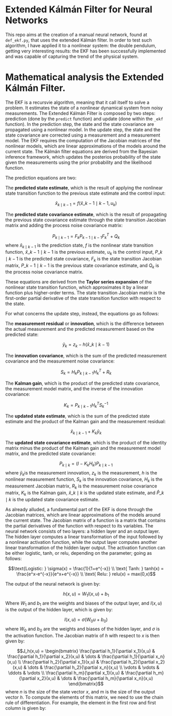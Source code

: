 # Extended Kálmán Filter for Neural Networks

This repo aims at the creation of a manual neural network, found at `def_ekf.py`, that uses the extended Kálmán filter. In order to test such algorithm, I have applied it to a nonlinear system: the double pendulum, getting very interesting results: the EKF has been successfully implemented and was capable of capturing the trend of the physical system.

# Mathematical analysis the Extended Kálmán Filter.

The EKF is a recursvie algorithm, meaning that it call itself to solve a problem. It estimates the state of a nonlinear dynamical system from noisy measurements. The Extended Kálmán Filter is composed by two steps: prediction (done by the `predict` function) and update (done within the `_ekf` function). In the prediction step, the state and the state covariance are propagated using a nonlinear model. In the update step, the state and the state covariance are corrected using a measurement and a measurement model. The EKF requires the computation of the Jacobian matrices of the nonlinear models, which are linear approximations of the models around the current state. The Kálmán filter equations are derived from the Bayesian inference framework, which updates the posterios probability of the state given the measurements using the prior probability and the likelihood function.

The prediction equations are two: 

The **predicted state estimate**, which is the result of applying the nonlinear state transition function to the previous state estimate and the control input:

$$\hat{x}_{k \mid k-1}=f(\hat{x}\_{k-1 \mid k-1}, u_k)$$

The **predicted state covariance estimate**, which is the result of propagating the previous state covariance estimate through the state transition Jacobian matrix and adding the process noise covariance matrix:

$$P_{k \mid k-1} = F_kP_{k-1 \mid k-1}F_k^T+Q_k$$ where $\hat{x}_{k \mid k-1}$ is the prediction state, $f$ is the nonlinear state transition function, $\hat{x}\_{k-1 \mid k-1}$ is the previous estimate, $u_k$ is the control input, $P\_{k \mid k-1}$ is the predicted state covariance, $F_k$ is the state transition Jacobian matrix, $P\_{k-1 \mid k-1}$ is the previous state covariance estimate, and $Q_k$ is the process noise covariance matrix. 

These equations are derived from the **Taylor series expansion** of the nonlinear state transition function, which approximates it by a linear function plus higher-order terms. The state transition Jacobian matrix is the first-order partial derivative of the state transition function with respect to the state.

For what concerns the update step, instead, the equations go as follows:

The **measurement residual** or **innovation**, which is the difference between the actual measurement and the predicted measurement based on the predicted state:

$$\tilde{y}_k=z_k-h(\hat{x}\_{k \mid k-1})$$

The **innovation covariance**, which is the sum of the predicted measurement covariance and the measurement noise covariance:

$$S_k=H_kP_{k \mid k-1}H_k^T+R_k$$

The **Kalman gain**, which is the product of the predicted state covariance, the measurement model matrix, and the inverse of the innovation covariance:

$$K_k=P_{k \mid k-1}H_k^TS_k^{-1}$$

The **updated state estimate**, which is the sum of the predicted state estimate and the product of the Kalman gain and the measurement residual:

$$\hat{x}_{k \mid k-1}+K_k \tilde{y}_k$$

The **updated state covariance estimate**, which is the product of the identity matrix minus the product of the Kalman gain and the measurement model matrix, and the predicted state covariance:

$$P_{k \mid k} = (I-K_kH_k)P_{k \mid k-1}$$ where $\tilde{y}_k$​ is the measurement innovation, $z_k$​ is the measurement, $h$ is the nonlinear measurement function, $S_k$​ is the innovation covariance, $H_k$​ is the measurement Jacobian matrix, $R_k$​ is the measurement noise covariance matrix, $K_k$​ is the Kalman gain, $\hat{x}\_{k \mid k}$​ is the updated state estimate, and $\hat{P}\_{k \mid k}$​ is the updated state covariance estimate.

As already alluded, a fundamental part of the EKF is done through the Jacobian matrices, which are linear approximations of the models around the current state. The Jacobian matrix of a function is a matrix that contains the partial derivatives of the function with respect to its variables. The neural network consists of two layers: a hidden layer and an output layer. The hidden layer computes a linear transformation of the input followed by a nonlinear activation function, while the output layer computes another linear transformation of the hidden layer output. The activation function can be either logistic, tanh, or relu, depending on the parameter; going as follows:

$$\text{Logistic: } \sigma(x) = \frac{1}{1+e^{-x}} \\
\text{ Tanh: } tanh(x) = \frac{e^x-e^{-x}}{e^x+e^{-x}} \\
\text{ Relu: } relu(x) = max(0,x)$$

The output of the neural network is given by:

$$h(x,u) = W_1l(x,u)+b_1$$ Where $W_1$ and $b_1$ are the weights and biases of the output layer, and $l(x,u)$ is the output of the hidden layer, which is given by:

$$l(x,u)= \sigma(W_0u+b_0)$$ where $W_0$ and $b_0$ are the weights and biases of the hidden layer, and $\sigma$ is the activation function. The Jacobian matrix of $h$ with respect to $x$ is then given by:

$$J_h(x,u) = 
\begin{bmatrix}
    \frac{\partial h_1}{\partial x_1}(x,u) & \frac{\partial h_1}{\partial x_2}(x,u) & \dots & \frac{\partial h_1}{\partial x_n}(x,u) \\
    \frac{\partial h_2}{\partial x_1}(x,u) & \frac{\partial h_2}{\partial x_2}(x,u) & \dots & \frac{\partial h_2}{\partial x_n}(x,u) \\
    \vdots  & \vdots  & \ddots & \vdots  \\
    \frac{\partial h_m}{\partial x_1}(x,u) & \frac{\partial h_m}{\partial x_2}(x,u) & \dots & \frac{\partial h_m}{\partial x_n}(x,u)
\end{bmatrix}$$ where $n$ is the size of the state vector $x$, and m is the size of the output vector $h$. To compute the elements of this matrix, we need to use the chain rule of differentiation. For example, the element in the first row and first column is given by: 








